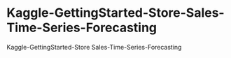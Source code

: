 # Kaggle-GettingStarted-Store-Sales-Time-Series-Forecasting
Kaggle-GettingStarted-Store Sales-Time-Series-Forecasting
